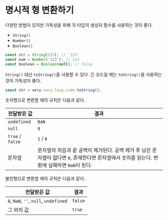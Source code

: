 # 명시적 형 변환하기

다양한 방법이 있지만 가독성을 위해 각 타입의 생성자 함수를 사용하는 것이 좋다.

- `String()`
- `Number()`
- `Boolean()`

```js
const str = String(123); // '123'
const num = Number('123'); // 123
const boolean = Boolean(null); // false
```

`String()` 대신 `toString()`을 사용할 수 있다. 긴 코드일 때는 `toString()`을 사용하는 것이 가독성이 좋다.

```js
const str = very.very.long.code.toString();
```

숫자형으로 변환할 때의 규칙은 다음과 같다.

| 전달받은 값      | 결과                                                         |
| ---------------- | ------------------------------------------------------------ |
| `undefined`      | `NaN`                                                        |
| `null`           | `0`                                                          |
| `true` / `false` | `1` / `0`                                                    |
| 문자열           | 문자열의 처음과 끝 공백이 제거된다. 공백 제거 후 남은 문자열이 없다면 `0`, 존재한다면 문자열에서 숫자를 읽는다. 변환에 실패하면 `NaN`이 된다. |

불린형으로 변환할 때의 규칙은 다음과 같다.

| 전달받은 값                           | 결과    |
| ------------------------------------- | ------- |
| `0`, `NaN`, `''`, `null`, `undefined` | `false` |
| 그 외의 값                            | `true`  |

